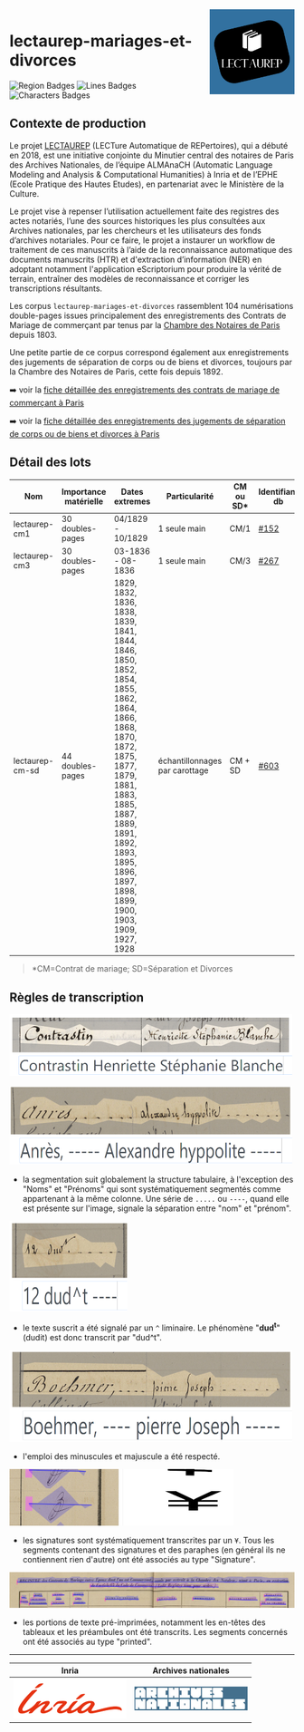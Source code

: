 <img src="static/img/logo_lectaurep.png" width=150 align=right>

# lectaurep-mariages-et-divorces

<!-- badges HUMGenerator -->
![Region Badges](https://img.shields.io/endpoint?url=https://gist.githubusercontent.com/alix-tz/0e95bc706b498b2b8428697e992a5755/raw/cm-sd_regions.json)
![Lines Badges](https://img.shields.io/endpoint?url=https://gist.githubusercontent.com/alix-tz/0e95bc706b498b2b8428697e992a5755/raw/cm-sd_lines.json)
![Characters Badges](https://img.shields.io/endpoint?url=https://gist.githubusercontent.com/alix-tz/0e95bc706b498b2b8428697e992a5755/raw/cm-sd_chars-json)


## Contexte de production 

Le projet [LECTAUREP](https://lectaurep.hypotheses.org/) (LECTure Automatique de REPertoires), qui a débuté en 2018, est une initiative conjointe du Minutier central des notaires de Paris des Archives Nationales, de l’équipe ALMAnaCH (Automatic Language Modeling and Analysis &amp; Computational Humanities) à Inria et de l’EPHE (Ecole Pratique des Hautes Etudes), en partenariat avec le Ministère de la Culture.

Le projet vise à repenser l’utilisation actuellement faite des registres des actes notariés, l’une des sources historiques les plus consultées aux Archives nationales, par les chercheurs et les utilisateurs des fonds d’archives notariales. Pour ce faire, le projet a instaurer un workflow de traitement de ces manuscrits à l’aide de la reconnaissance automatique des documents manuscrits (HTR) et d'extraction d’information (NER) en adoptant notamment l'application eScriptorium pour produire la vérité de terrain, entraîner des modèles de reconnaissance et corriger les transcriptions résultants.

Les corpus `lectaurep-mariages-et-divorces` rassemblent 104 numérisations double-pages issues principalement des enregistrements des Contrats de Mariage de commerçant par tenus par la [Chambre des Notaires de Paris](https://www.siv.archives-nationales.culture.gouv.fr/siv/rechercheconsultation/consultation/producteur/consultationProducteur.action?notProdId=FRAN_NP_050648&withoutContext=true) depuis 1803. 

Une petite partie de ce corpus correspond également aux enregistrements des jugements de séparation de corps ou de biens et divorces, toujours par la Chambre des Notaires de Paris, cette fois depuis 1892.


:arrow_right: voir la [fiche détaillée des enregistrements des contrats de mariage de commerçant à Paris](https://www.siv.archives-nationales.culture.gouv.fr/siv/rechercheconsultation/consultation/ir/consultationIR.action?formCaller=&irId=FRAN_IR_50229&gotoArchivesNums=false&defaultResultPerPage=&frontIr=&optionFullText=&fullText=&udId=&consIr=&details=false&page=&auSeinIR=false)

:arrow_right: voir la [fiche détaillée des enregistrements des jugements de séparation de corps ou de biens et divorces à Paris](https://www.siv.archives-nationales.culture.gouv.fr/siv/rechercheconsultation/consultation/ir/consultationIR.action?formCaller=&irId=FRAN_IR_056926&gotoArchivesNums=false&defaultResultPerPage=&frontIr=&optionFullText=&fullText=&udId=&consIr=&details=false&page=&auSeinIR=false)

## Détail des lots

| Nom             | Importance matérielle | Dates extremes    | Particularité | CM ou SD\* | Identifiant db |
| --------------- | --------------------- | ----------------- | ------------- | -------- | -------------- |
| lectaurep-cm1   | 30 doubles-pages      | 04/1829 - 10/1829 | 1 seule main  | CM/1     | [#152](https://escriptorium.inria.fr/document/152/images/) |
| lectaurep-cm3   | 30 doubles-pages      | 03-1836 - 08-1836 | 1 seule main  | CM/3     | [#267](https://escriptorium.inria.fr/document/267/images/) |
| lectaurep-cm-sd | 44 doubles-pages      | 1829, 1832, 1836, 1838, 1839, 1841, 1844, 1846, 1850, 1852, 1854, 1855, 1862, 1864, 1866, 1868, 1870, 1872, 1875, 1877, 1879, 1881, 1883, 1885, 1887, 1889, 1891, 1892, 1893, 1895, 1896, 1897, 1898, 1899, 1900, 1903, 1909, 1927, 1928 | échantillonnages par carottage | CM + SD | [#603](https://escriptorium.inria.fr/document/603/images/) |

> \*CM=Contrat de mariage; SD=Séparation et Divorces

## Règles de transcription

![illus_segmentation](static/img/illus_segmentation1.png)

![illus_segmentation](static/img/illus_segmentation2.png)

- la segmentation suit globalement la structure tabulaire, à l'exception des "Noms" et "Prénoms" qui sont systématiquement segmentés comme appartenant à la même colonne. Une série de ` ..... ` ou ` ---- `, quand elle est présente sur l'image, signale la séparation entre "nom" et "prénom". 


![illus_superscript](static/img/illus_superscript.png)

- le texte suscrit a été signalé par un `^` liminaire. Le phénomène "**dud<sup>t</sup>**" (dudit) est donc transcrit par "dud^t".


![illus_upper](static/img/illus_casse.png)

- l'emploi des minuscules et majuscule a été respecté.


![illus_upper](static/img/illus_signatures.png)

- les signatures sont systématiquement transcrites par un `¥`. Tous les segments contenant des signatures et des paraphes (en général ils ne contiennent rien d'autre) ont été associés au type "Signature".


![illus_upper](static/img/illus_printed.png)

- les portions de texte pré-imprimées, notamment les en-têtes des tableaux et les préambules ont été transcrits. Les segments concernés ont été associés au type "printed".


---

<!-- logo institutionnels -->

| Inria                               | Archives nationales                                             |
| :---------------------------------: | :-------------------------------------------------------------: |
| ![inria](static/img/logo_inria.png) | ![archives nationales](static/img/logo_archives-nationales.png) |



